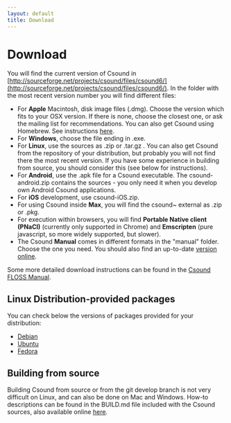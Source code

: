 ```yaml
---
layout: default
title: Download
---
```

# Download

You will find the current version of Csound in [http://sourceforge.net/projects/csound/files/csound6/](http://sourceforge.net/projects/csound/files/csound6/). In the folder with the most recent version number you will find different files:

* For **Apple** Macintosh, disk image files (.dmg). Choose the version which fits to your OSX version. If there is none, choose the closest one, or ask the mailing list for recommendations. You can also get Csound using Homebrew. See instructions [here](https://github.com/kunstmusik/homebrew-csound).
* For **Windows**, choose the file ending in .exe.
* For **Linux**, use the sources as .zip or .tar.gz . You can also get Csound from the repository of your distribution, but probably you will not find there the most recent version. If you have some experience in building from source, you should consider this (see below for instructions).
* For **Android**, use the .apk file for a Csound executable. The csound-android.zip contains the sources - you only need it when you develop own Android Csound applications.
* For **iOS** development, use csound-iOS.zip.
* For using Csound inside **Max**, you will find the csound~ external as .zip or .pkg.
* For execution within browsers, you will find **Portable Native client (PNaCl)** (currently only supported in Chrome) and **Emscripten** (pure javascript, so more widely supported, but slower).
* The Csound **Manual** comes in different formats in the "manual" folder. Choose the one you need. You should also find an up-to-date [version online](http://csound.github.io/docs/manual/index.html).

Some more detailed download instructions can be found in the [Csound FLOSS Manual](http://en.flossmanuals.net/csound/a-make-csound-run/).

## Linux Distribution-provided packages

You can check below the versions of packages provided for your distribution:

* [Debian](https://packages.debian.org/search?keywords=csound&searchon=names&suite=all&section=all)
* [Ubuntu](http://packages.ubuntu.com/search?suite=all&searchon=names&keywords=csound)
* [Fedora](https://apps.fedoraproject.org/packages/csound)

## Building from source
Building Csound from source or from the git develop branch is not very difficult on Linux, and can also be done on Mac and Windows. How-to descriptions can be found in the BUILD.md file included with the Csound sources, also available online [here](https://github.com/csound/csound/blob/develop/BUILD.md).

